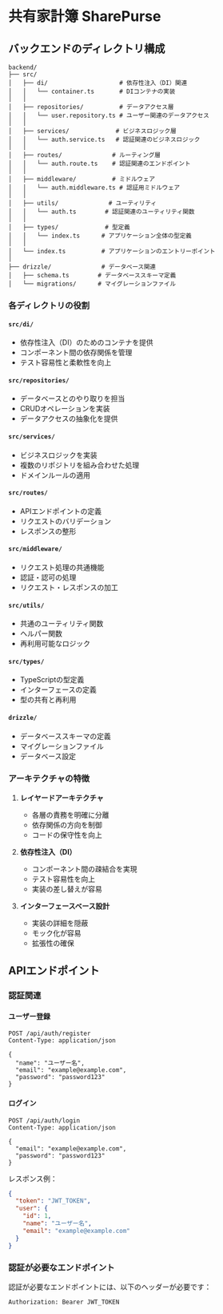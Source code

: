 # 共有家計簿 SharePurse

## バックエンドのディレクトリ構成

```
backend/
├── src/
│   ├── di/                    # 依存性注入（DI）関連
│   │   └── container.ts       # DIコンテナの実装
│   │
│   ├── repositories/          # データアクセス層
│   │   └── user.repository.ts # ユーザー関連のデータアクセス
│   │
│   ├── services/             # ビジネスロジック層
│   │   └── auth.service.ts   # 認証関連のビジネスロジック
│   │
│   ├── routes/              # ルーティング層
│   │   └── auth.route.ts    # 認証関連のエンドポイント
│   │
│   ├── middleware/          # ミドルウェア
│   │   └── auth.middleware.ts # 認証用ミドルウェア
│   │
│   ├── utils/              # ユーティリティ
│   │   └── auth.ts        # 認証関連のユーティリティ関数
│   │
│   ├── types/             # 型定義
│   │   └── index.ts      # アプリケーション全体の型定義
│   │
│   └── index.ts          # アプリケーションのエントリーポイント
│
├── drizzle/              # データベース関連
│   ├── schema.ts        # データベーススキーマ定義
│   └── migrations/      # マイグレーションファイル
```

### 各ディレクトリの役割

#### `src/di/`

- 依存性注入（DI）のためのコンテナを提供
- コンポーネント間の依存関係を管理
- テスト容易性と柔軟性を向上

#### `src/repositories/`

- データベースとのやり取りを担当
- CRUDオペレーションを実装
- データアクセスの抽象化を提供

#### `src/services/`

- ビジネスロジックを実装
- 複数のリポジトリを組み合わせた処理
- ドメインルールの適用

#### `src/routes/`

- APIエンドポイントの定義
- リクエストのバリデーション
- レスポンスの整形

#### `src/middleware/`

- リクエスト処理の共通機能
- 認証・認可の処理
- リクエスト・レスポンスの加工

#### `src/utils/`

- 共通のユーティリティ関数
- ヘルパー関数
- 再利用可能なロジック

#### `src/types/`

- TypeScriptの型定義
- インターフェースの定義
- 型の共有と再利用

#### `drizzle/`

- データベーススキーマの定義
- マイグレーションファイル
- データベース設定

### アーキテクチャの特徴

1. **レイヤードアーキテクチャ**
   - 各層の責務を明確に分離
   - 依存関係の方向を制御
   - コードの保守性を向上

2. **依存性注入（DI）**
   - コンポーネント間の疎結合を実現
   - テスト容易性を向上
   - 実装の差し替えが容易

3. **インターフェースベース設計**
   - 実装の詳細を隠蔽
   - モック化が容易
   - 拡張性の確保

## APIエンドポイント

### 認証関連

#### ユーザー登録

```
POST /api/auth/register
Content-Type: application/json

{
  "name": "ユーザー名",
  "email": "example@example.com",
  "password": "password123"
}
```

#### ログイン

```
POST /api/auth/login
Content-Type: application/json

{
  "email": "example@example.com",
  "password": "password123"
}
```

レスポンス例：

```json
{
  "token": "JWT_TOKEN",
  "user": {
    "id": 1,
    "name": "ユーザー名",
    "email": "example@example.com"
  }
}
```

### 認証が必要なエンドポイント

認証が必要なエンドポイントには、以下のヘッダーが必要です：

```
Authorization: Bearer JWT_TOKEN
```
